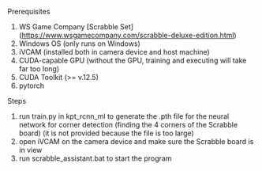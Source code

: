 Prerequisites  
1. WS Game Company [Scrabble Set] (https://www.wsgamecompany.com/scrabble-deluxe-edition.html)
2. Windows OS (only runs on Windows)  
3. iVCAM (installed both in camera device and host machine)
4. CUDA-capable GPU (without the GPU, training and executing will take far too long)
5. CUDA Toolkit (>= v.12.5)
6. pytorch
      
Steps  
1. run train.py in kpt_rcnn_ml to generate the .pth file for the neural network for corner detection (finding the 4 corners of the Scrabble board) (it is not provided because the file is too large)
2. open iVCAM on the camera device and make sure the Scrabble board is in view  
3. run scrabble_assistant.bat to start the program   
